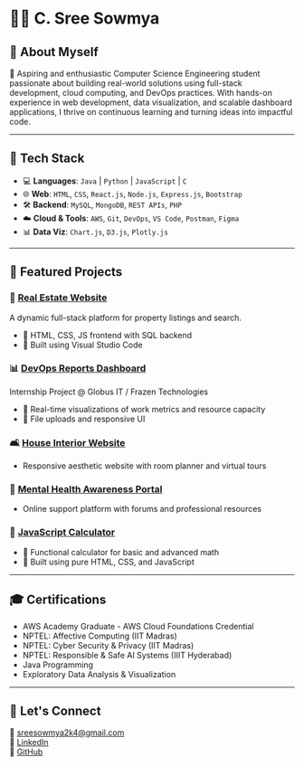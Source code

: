 # 👩‍💻 C. Sree Sowmya

## 📌 About Myself 

🚀 Aspiring and enthusiastic Computer Science Engineering student passionate about building real-world solutions using full-stack development, cloud computing, and DevOps practices. With hands-on experience in web development, data visualization, and scalable dashboard applications, I thrive on continuous learning and turning ideas into impactful code.

---

## 🔧 Tech Stack
- 💻 **Languages**: `Java` | `Python` | `JavaScript` | `C`
- 🌐 **Web**: `HTML`, `CSS`, `React.js`, `Node.js`, `Express.js`, `Bootstrap`
- 🛠️ **Backend**: `MySQL`, `MongoDB`, `REST APIs`, `PHP`
- ☁️ **Cloud & Tools**: `AWS`, `Git`, `DevOps`, `VS Code`, `Postman`, `Figma`
- 📊 **Data Viz**: `Chart.js`, `D3.js`, `Plotly.js`

---

## 📂 Featured Projects

### 🏡 [Real Estate Website](https://github.com/SreeSowmya2004/real-estate-website)
A dynamic full-stack platform for property listings and search.
- 🔹 HTML, CSS, JS frontend with SQL backend
- 🔹 Built using Visual Studio Code

### 📊 [DevOps Reports Dashboard](https://github.com/SreeSowmya2004/devops-dashboard)
Internship Project @ Globus IT / Frazen Technologies
- 🔹 Real-time visualizations of work metrics and resource capacity
- 🔹 File uploads and responsive UI

### 🛋️ [House Interior Website](https://github.com/SreeSowmya2004/interior-website)
- Responsive aesthetic website with room planner and virtual tours

### 🧠 [Mental Health Awareness Portal](https://github.com/SreeSowmya2004/mental-health-awareness)
- Online support platform with forums and professional resources

### 🧮 [JavaScript Calculator](https://github.com/SreeSowmya2004/Scientific-Calculator-JavaScript)
- 🔹 Functional calculator for basic and advanced math
- 🔹 Built using pure HTML, CSS, and JavaScript

---

## 🎓 Certifications
- AWS Academy Graduate - AWS Cloud Foundations Credential
- NPTEL: Affective Computing (IIT Madras)
- NPTEL: Cyber Security & Privacy (IIT Madras)
- NPTEL: Responsible & Safe AI Systems (IIIT Hyderabad)
- Java Programming
- Exploratory Data Analysis & Visualization

---

## 🌟 Let's Connect
📧 [sreesowmya2k4@gmail.com](mailto:sreesowmya2k4@gmail.com)  
🔗 [LinkedIn](https://linkedin.com/in/sree-sowmya-0b6742283)  
🔗 [GitHub](https://github.com/SreeSowmya2004)

